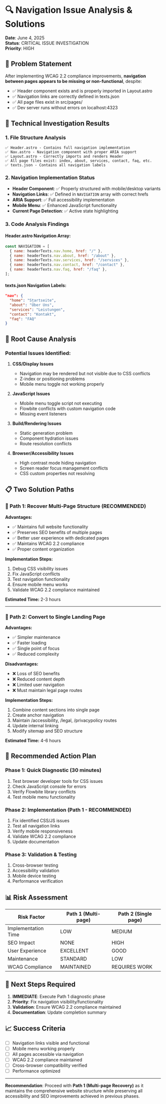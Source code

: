 # 🔍 Navigation Issue Analysis & Solutions

**Date**: June 4, 2025  
**Status**: CRITICAL ISSUE INVESTIGATION  
**Priority**: HIGH  

## 🚨 Problem Statement

After implementing WCAG 2.2 compliance improvements, **navigation between pages appears to be missing or non-functional**, despite:
- ✅ Header component exists and is properly imported in Layout.astro
- ✅ Navigation links are correctly defined in texts.json
- ✅ All page files exist in src/pages/
- ✅ Dev server runs without errors on localhost:4323

## 🔬 Technical Investigation Results

### 1. **File Structure Analysis**
```
✅ Header.astro - Contains full navigation implementation
✅ Nav.astro - Navigation component with proper ARIA support
✅ Layout.astro - Correctly imports and renders Header
✅ All page files exist: index, about, services, contact, faq, etc.
✅ texts.json - Contains all navigation labels
```

### 2. **Navigation Implementation Status**
- **Header Component**: ✅ Properly structured with mobile/desktop variants
- **Navigation Links**: ✅ Defined in `NAVIGATION` array with correct hrefs
- **ARIA Support**: ✅ Full accessibility implementation
- **Mobile Menu**: ✅ Enhanced JavaScript functionality
- **Current Page Detection**: ✅ Active state highlighting

### 3. **Code Analysis Findings**

#### Header.astro Navigation Array:
```javascript
const NAVIGATION = [
  { name: headerTexts.nav.home, href: "/" },
  { name: headerTexts.nav.about, href: "/about" },
  { name: headerTexts.nav.services, href: "/services" },
  { name: headerTexts.nav.contact, href: "/contact" },
  { name: headerTexts.nav.faq, href: "/faq" },
];
```

#### texts.json Navigation Labels:
```json
"nav": {
  "home": "Startseite",
  "about": "Über Uns",
  "services": "Leistungen", 
  "contact": "Kontakt",
  "faq": "FAQ"
}
```

## 🎯 Root Cause Analysis

### **Potential Issues Identified:**

1. **CSS/Display Issues**
   - Navigation may be rendered but not visible due to CSS conflicts
   - Z-index or positioning problems
   - Mobile menu toggle not working properly

2. **JavaScript Issues**
   - Mobile menu toggle script not executing
   - Flowbite conflicts with custom navigation code
   - Missing event listeners

3. **Build/Rendering Issues**
   - Static generation problem
   - Component hydration issues
   - Route resolution conflicts

4. **Browser/Accessibility Issues**
   - High contrast mode hiding navigation
   - Screen reader focus management conflicts
   - CSS custom properties not resolving

## 📋 Two Solution Paths

### **🔄 Path 1: Recover Multi-Page Structure (RECOMMENDED)**

**Advantages:**
- ✅ Maintains full website functionality
- ✅ Preserves SEO benefits of multiple pages
- ✅ Better user experience with dedicated pages
- ✅ Maintains WCAG 2.2 compliance
- ✅ Proper content organization

**Implementation Steps:**
1. Debug CSS visibility issues
2. Fix JavaScript conflicts  
3. Test navigation functionality
4. Ensure mobile menu works
5. Validate WCAG 2.2 compliance maintained

**Estimated Time:** 2-3 hours

---

### **🔀 Path 2: Convert to Single Landing Page**

**Advantages:**
- ✅ Simpler maintenance
- ✅ Faster loading
- ✅ Single point of focus
- ✅ Reduced complexity

**Disadvantages:**
- ❌ Loss of SEO benefits
- ❌ Reduced content depth
- ❌ Limited user navigation
- ❌ Must maintain legal page routes

**Implementation Steps:**
1. Combine content sections into single page
2. Create anchor navigation
3. Maintain /accessibility, /legal, /privacypolicy routes
4. Update internal linking
5. Modify sitemap and SEO structure

**Estimated Time:** 4-6 hours

## 🎯 Recommended Action Plan

### **Phase 1: Quick Diagnostic (30 minutes)**
1. Test browser developer tools for CSS issues
2. Check JavaScript console for errors
3. Verify Flowbite library conflicts
4. Test mobile menu functionality

### **Phase 2: Implementation (Path 1 - RECOMMENDED)**
1. Fix identified CSS/JS issues
2. Test all navigation links
3. Verify mobile responsiveness
4. Validate WCAG 2.2 compliance
5. Update documentation

### **Phase 3: Validation & Testing**
1. Cross-browser testing
2. Accessibility validation
3. Mobile device testing
4. Performance verification

## 📊 Risk Assessment

| Risk Factor | Path 1 (Multi-page) | Path 2 (Single page) |
|-------------|---------------------|----------------------|
| Implementation Time | LOW | MEDIUM |
| SEO Impact | NONE | HIGH |
| User Experience | EXCELLENT | GOOD |
| Maintenance | STANDARD | LOW |
| WCAG Compliance | MAINTAINED | REQUIRES WORK |

## 🔧 Next Steps Required

1. **IMMEDIATE**: Execute Path 1 diagnostic phase
2. **Priority**: Fix navigation visibility/functionality
3. **Validation**: Ensure WCAG 2.2 compliance maintained
4. **Documentation**: Update completion summary

## 📈 Success Criteria

- [ ] Navigation links visible and functional
- [ ] Mobile menu working properly
- [ ] All pages accessible via navigation
- [ ] WCAG 2.2 compliance maintained
- [ ] Cross-browser compatibility verified
- [ ] Performance optimized

---

**Recommendation**: Proceed with **Path 1 (Multi-page Recovery)** as it maintains the comprehensive website structure while preserving all accessibility and SEO improvements achieved in previous phases.
